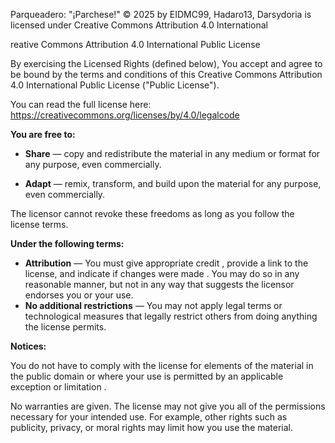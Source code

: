 Parqueadero: "¡Parchese!" © 2025 by EIDMC99, Hadaro13, Darsydoria is licensed under Creative Commons Attribution 4.0 International 

reative Commons Attribution 4.0 International Public License

By exercising the Licensed Rights (defined below), You accept and agree to be bound by the terms and conditions of this Creative Commons Attribution 4.0 International Public License ("Public License").

You can read the full license here: https://creativecommons.org/licenses/by/4.0/legalcode


**You are free to:**

  - **Share** — copy and redistribute the material in any medium or format for any purpose, even commercially.
   
   - **Adapt** — remix, transform, and build upon the material for any purpose, even commercially.
   
   The licensor cannot revoke these freedoms as long as you follow the license terms.

**Under the following terms:**

  - **Attribution** — You must give appropriate credit , provide a link to the license, and indicate if changes were made . You may do so in any reasonable manner, but not in any way that suggests the licensor endorses you or your use.
  - **No additional restrictions** — You may not apply legal terms or technological measures that legally restrict others from doing anything the license permits.

**Notices:**

You do not have to comply with the license for elements of the material in the public domain or where your use is permitted by an applicable exception or limitation .

No warranties are given. The license may not give you all of the permissions necessary for your intended use. For example, other rights such as publicity, privacy, or moral rights may limit how you use the material.
